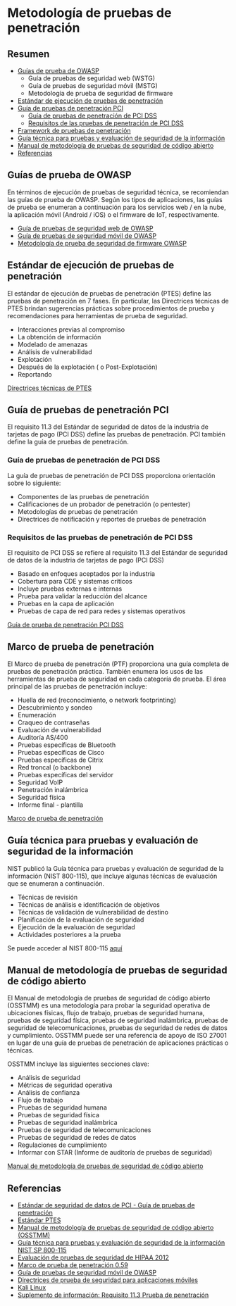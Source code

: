 # Metodología de pruebas de penetración

## Resumen

- [Guías de prueba de OWASP](#owasp-testing-guides)
    - Guía de pruebas de seguridad web (WSTG)
    - Guía de pruebas de seguridad móvil (MSTG)
    - Metodología de prueba de seguridad de firmware
- [Estándar de ejecución de pruebas de penetración](#penetration-testing-execution-standard)
- [Guía de pruebas de penetración PCI](#pci-penetration-testing-guide)
    - [Guía de pruebas de penetración de PCI DSS](#pci-dss-penetration-testing-guidance)
    - [Requisitos de las pruebas de penetración de PCI DSS](#pci-dss-penetration-testing-requirements)
- [Framework de pruebas de penetración](https://gitlocalize.com/repo/5220/es/document/3-The_OWASP_Testing_Framework/1-Penetration_Testing_Methodologies.md#penetration-testing-framework)
- [Guía técnica para pruebas y evaluación de seguridad de la información](#technical-guide-to-information-security-testing-and-assessment)
- [Manual de metodología de pruebas de seguridad de código abierto](#open-source-security-testing-methodology-manual)
- [Referencias](#references)

## Guías de prueba de OWASP

En términos de ejecución de pruebas de seguridad técnica, se recomiendan las guías de prueba de OWASP. Según los tipos de aplicaciones, las guías de prueba se enumeran a continuación para los servicios web / en la nube, la aplicación móvil (Android / iOS) o el firmware de IoT, respectivamente.

- [Guía de pruebas de seguridad web de OWASP](https://owasp.org/www-project-web-security-testing-guide/)
- [Guía de pruebas de seguridad móvil de OWASP](https://owasp.org/www-project-mobile-security-testing-guide/)
- [Metodología de prueba de seguridad de firmware OWASP](https://github.com/scriptingxss/owasp-fstm)

## Estándar de ejecución de pruebas de penetración

El estándar de ejecución de pruebas de penetración (PTES) define las pruebas de penetración en 7 fases. En particular, las Directrices técnicas de PTES brindan sugerencias prácticas sobre procedimientos de prueba y recomendaciones para herramientas de prueba de seguridad.

- Interacciones previas al compromiso
- La obtención de información
- Modelado de amenazas
- Análisis de vulnerabilidad
- Explotación
- Después de la explotación ( o Post-Explotación)
- Reportando

[Directrices técnicas de PTES](http://www.pentest-standard.org/index.php/PTES_Technical_Guidelines)

## Guía de pruebas de penetración PCI

El requisito 11.3 del Estándar de seguridad de datos de la industria de tarjetas de pago (PCI DSS) define las pruebas de penetración. PCI también define la guía de pruebas de penetración.

### Guía de pruebas de penetración de PCI DSS

La guía de pruebas de penetración de PCI DSS proporciona orientación sobre lo siguiente:

- Componentes de las pruebas de penetración
- Calificaciones de un probador de penetración (o pentester)
- Metodologías de pruebas de penetración
- Directrices de notificación y reportes de pruebas de penetración

### Requisitos de las pruebas de penetración de PCI DSS

El requisito de PCI DSS se refiere al requisito 11.3 del Estándar de seguridad de datos de la industria de tarjetas de pago (PCI DSS)

- Basado en enfoques aceptados por la industria
- Cobertura para CDE y sistemas críticos
- Incluye pruebas externas e internas
- Prueba para validar la reducción del alcance
- Pruebas en la capa de aplicación
- Pruebas de capa de red para redes y sistemas operativos

[Guía de prueba de penetración PCI DSS](https://www.pcisecuritystandards.org/documents/Penetration_Testing_Guidance_March_2015.pdf)

## Marco de prueba de penetración

El Marco de prueba de penetración (PTF) proporciona una guía completa de pruebas de penetración práctica. También enumera los usos de las herramientas de prueba de seguridad en cada categoría de prueba. El área principal de las pruebas de penetración incluye:

- Huella de red (reconocimiento, o network footprinting)
- Descubrimiento y sondeo
- Enumeración
- Craqueo de contraseñas
- Evaluación de vulnerabilidad
- Auditoría AS/400
- Pruebas específicas de Bluetooth
- Pruebas específicas de Cisco
- Pruebas específicas de Citrix
- Red troncal (o backbone)
- Pruebas específicas del servidor
- Seguridad VoIP
- Penetración inalámbrica
- Seguridad física
- Informe final - plantilla

[Marco de prueba de penetración](http://www.vulnerabilityassessment.co.uk/Penetration%20Test.html)

## Guía técnica para pruebas y evaluación de seguridad de la información

NIST publicó la Guía técnica para pruebas y evaluación de seguridad de la información (NIST 800-115), que incluye algunas técnicas de evaluación que se enumeran a continuación.

- Técnicas de revisión
- Técnicas de análisis e identificación de objetivos
- Técnicas de validación de vulnerabilidad de destino
- Planificación de la evaluación de seguridad
- Ejecución de la evaluación de seguridad
- Actividades posteriores a la prueba

Se puede acceder al NIST 800-115 [aquí](https://csrc.nist.gov/publications/detail/sp/800-115/final)

## Manual de metodología de pruebas de seguridad de código abierto

El Manual de metodología de pruebas de seguridad de código abierto (OSSTMM) es una metodología para probar la seguridad operativa de ubicaciones físicas, flujo de trabajo, pruebas de seguridad humana, pruebas de seguridad física, pruebas de seguridad inalámbrica, pruebas de seguridad de telecomunicaciones, pruebas de seguridad de redes de datos y cumplimiento. OSSTMM puede ser una referencia de apoyo de ISO 27001 en lugar de una guía de pruebas de penetración de aplicaciones prácticas o técnicas.

OSSTMM incluye las siguientes secciones clave:

- Análisis de seguridad
- Métricas de seguridad operativa
- Análisis de confianza
- Flujo de trabajo
- Pruebas de seguridad humana
- Pruebas de seguridad física
- Pruebas de seguridad inalámbrica
- Pruebas de seguridad de telecomunicaciones
- Pruebas de seguridad de redes de datos
- Regulaciones de cumplimiento
- Informar con STAR (Informe de auditoría de pruebas de seguridad)

[Manual de metodología de pruebas de seguridad de código abierto](https://www.isecom.org/OSSTMM.3.pdf)

## Referencias

- [Estándar de seguridad de datos de PCI - Guía de pruebas de penetración](https://www.pcisecuritystandards.org/documents/Penetration-Testing-Guidance-v1_1.pdf)
- [Estándar PTES](http://www.pentest-standard.org/index.php/Main_Page)
- [Manual de metodología de pruebas de seguridad de código abierto (OSSTMM)](http://www.isecom.org/research/osstmm.html)
- [Guía técnica para pruebas y evaluación de seguridad de la información NIST SP 800-115](https://csrc.nist.gov/publications/detail/sp/800-115/final)
- [Evaluación de pruebas de seguridad de HIPAA 2012](http://csrc.nist.gov/news_events/hiipaa_june2012/day2/day2-6_kscarfone-rmetzer_security-testing-assessment.pdf)
- [Marco de prueba de penetración 0.59](http://www.vulnerabilityassessment.co.uk/Penetration%20Test.html)
- [Guía de pruebas de seguridad móvil de OWASP](https://owasp.org/www-project-mobile-security-testing-guide/)
- [Directrices de prueba de seguridad para aplicaciones móviles](https://owasp.org/www-pdf-archive/Security_Testing_Guidelines_for_mobile_Apps_-_Florian_Stahl%2BJohannes_Stroeher.pdf)
- [Kali Linux](https://www.kali.org/)
- [Suplemento de información: Requisito 11.3 Prueba de penetración](https://www.pcisecuritystandards.org/pdfs/infosupp_11_3_penetration_testing.pdf)
